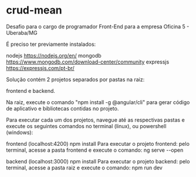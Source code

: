 # crud-mean
Desafio para o cargo de programador Front-End para a empresa Oficina 5 - Uberaba/MG

É preciso ter previamente instalados:

nodejs https://nodejs.org/en/
mongodb https://www.mongodb.com/download-center/community
expressjs https://expressjs.com/pt-br/

Solução contém 2 projetos separados por pastas na raiz:

frontend e backend.

Na raiz, execute o comando "npm install -g @angular/cli" para gerar código de aplicativo e bibliotecas contidas no projeto.

Para executar cada um dos projetos, navegue até as respectivas pastas e execute os seguintes comandos no terminal (linux), ou powershell (windows):

frontend (localhost:4200)
npm install
Para executar o projeto frontend: pelo terminal, acesse a pasta frontend e execute o comando: ng serve --open

backend (localhost:3000)
npm install
Para executar o projeto backend: pelo terminal, acesse a pasta raiz e execute o comando: npm run dev



